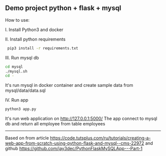 Demo project python + flask + mysql
---

How to use:

I. Install Python3 and docker

II. Install python requirements

```bash
 pip3 install -r requirements.txt
```

III. Run mysql db
```bash
cd mysql
./mysql.sh
cd -
```
It's run mysql in docker container and create sample data from mysql/data/data.sql

IV. Run app
```bash
python3 app.py
```
It's run web application on http://127.0.0.1:5000/
The app connect to mysql db and return all employee from table employees

---
Based on from article https://code.tutsplus.com/ru/tutorials/creating-a-web-app-from-scratch-using-python-flask-and-mysql--cms-22972
and github https://github.com/jay3dec/PythonFlaskMySQLApp---Part-1
